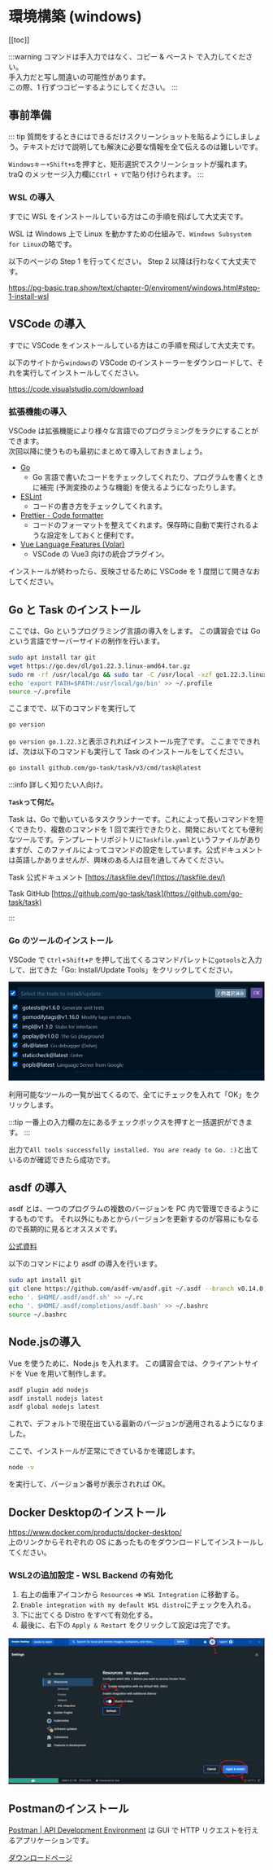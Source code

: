 # 環境構築 (windows)

[[toc]]

:::warning
コマンドは手入力ではなく、コピー & ペースト で入力してください。  
手入力だと写し間違いの可能性があります。  
この際、1 行ずつコピーするようにしてください。
:::

## 事前準備

::: tip
質問をするときにはできるだけスクリーンショットを貼るようにしましょう。テキストだけで説明しても解決に必要な情報を全て伝えるのは難しいです。

`Windowsキー+Shift+s`を押すと、矩形選択でスクリーンショットが撮れます。 traQ のメッセージ入力欄に`Ctrl + V`で貼り付けられます。
:::

### WSL の導入

すでに WSL をインストールしている方はこの手順を飛ばして大丈夫です。

WSL は Windows 上で Linux を動かすための仕組みで、`Windows Subsystem for Linux`の略です。

以下のページの Step 1 を行ってください。 Step 2 以降は行わなくて大丈夫です。

https://pg-basic.trap.show/text/chapter-0/enviroment/windows.html#step-1-install-wsl

## VSCode の導入

すでに VSCode をインストールしている方はこの手順を飛ばして大丈夫です。

以下のサイトから`windows`の VSCode のインストーラーをダウンロードして、それを実行してインストールしてください。

https://code.visualstudio.com/download

### 拡張機能の導入

VSCode は拡張機能により様々な言語でのプログラミングをラクにすることができます。  
次回以降に使うものも最初にまとめて導入しておきましょう。

- [Go](https://marketplace.visualstudio.com/items?itemName=golang.Go)
  - Go 言語で書いたコードをチェックしてくれたり、プログラムを書くときに補完 (予測変換のような機能) を使えるようになったりします。
- [ESLint](https://marketplace.visualstudio.com/items?itemName=dbaeumer.vscode-eslint)
  - コードの書き方をチェックしてくれます。
- [Prettier - Code formatter](https://marketplace.visualstudio.com/items?itemName=esbenp.prettier-vscode)
  - コードのフォーマットを整えてくれます。保存時に自動で実行されるような設定をしておくと便利です。
- [Vue Language Features (Volar)](https://marketplace.visualstudio.com/items?itemName=vue.volar)
  - VSCode の Vue3 向けの統合プラグイン。  

インストールが終わったら、反映させるために VSCode を 1 度閉じて開きなおしてください。

## Go と Task のインストール

ここでは、Go というプログラミング言語の導入をします。
この講習会では Go という言語でサーバーサイドの制作を行います。

``` bash
sudo apt install tar git
wget https://go.dev/dl/go1.22.3.linux-amd64.tar.gz
sudo rm -rf /usr/local/go && sudo tar -C /usr/local -xzf go1.22.3.linux-amd64.tar.gz
echo 'export PATH=$PATH:/usr/local/go/bin' >> ~/.profile
source ~/.profile
```

ここまでで、以下のコマンドを実行して

```bash
go version
```

`go version go.1.22.3`と表示されればインストール完了です。
ここまでできれば、次は以下のコマンドも実行して Task のインストールをしてください。

```sh
go install github.com/go-task/task/v3/cmd/task@latest
```

:::info 詳しく知りたい人向け。

**`Task`って何だ。**

Task は、Go で動いているタスクランナーです。これによって長いコマンドを短くできたり、複数のコマンドを 1 回で実行できたりと、開発においてとても便利なツールです。テンプレートリポジトリに`Taskfile.yaml`というファイルがありますが、このファイルによってコマンドの設定をしています。公式ドキュメントは英語しかありませんが、興味のある人は目を通してみてください。

Task 公式ドキュメント [https://taskfile.dev/](https://taskfile.dev/)

Task GitHub [https://github.com/go-task/task](https://github.com/go-task/task)

:::

### Go のツールのインストール

VSCode で `Ctrl`+`Shift`+`P` を押して出てくるコマンドパレットに`gotools`と入力して、出てきた「Go: Install/Update Tools」をクリックしてください。

![](images/vscode_gotools.png)

利用可能なツールの一覧が出てくるので、全てにチェックを入れて「OK」をクリックします。

:::tip
一番上の入力欄の左にあるチェックボックスを押すと一括選択ができます。
:::

出力で`All tools successfully installed. You are ready to Go. :)`と出ているのが確認できたら成功です。

## asdf の導入

asdf とは、一つのプログラムの複数のバージョンを PC 内で管理できるようにするものです。
それ以外にもあとからバージョンを更新するのが容易にもなるので長期的に見るとオススメです。

[公式資料](https://asdf-vm.com/#/core-manage-asdf)

以下のコマンドにより asdf の導入を行います。

``` bash
sudo apt install git
git clone https://github.com/asdf-vm/asdf.git ~/.asdf --branch v0.14.0
echo '. $HOME/.asdf/asdf.sh' >> ~/.rc
echo '. $HOME/.asdf/completions/asdf.bash' >> ~/.bashrc
source ~/.bashrc
```

## Node.jsの導入

Vue を使うために、Node.js を入れます。
この講習会では、クライアントサイドを Vue を用いて制作します。

```bash
asdf plugin add nodejs
asdf install nodejs latest
asdf global nodejs latest
```

これで、デフォルトで現在出ている最新のバージョンが適用されるようになりました。

ここで、インストールが正常にできているかを確認します。

```bash
node -v
```

を実行して、バージョン番号が表示されれば OK。

## Docker Desktopのインストール

https://www.docker.com/products/docker-desktop/  
上のリンクからそれぞれの OS にあったものをダウンロードしてインストールしてください。

### WSL2の追加設定 - WSL Backend の有効化

1. 右上の歯車アイコンから `Resources` => `WSL Integration` に移動する。
2. `Enable integration with my default WSL distro`にチェックを入れる。
3. 下に出てくる Distro をすべて有効化する。
4. 最後に、右下の `Apply & Restart` をクリックして設定は完了です。

![WSL Integration](./images/setup-wsl-backend.png)

## Postmanのインストール

[Postman | API Development Environment](https://www.getpostman.com/) は GUI で HTTP リクエストを行えるアプリケーションです。

[ダウンロードページ](https://www.postman.com/downloads/)
